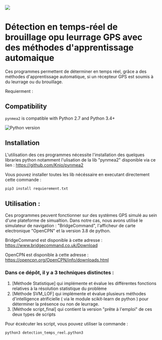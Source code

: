 <img src="https%3A%2F%2Fwww.youtube.com%2Fwatch%3Fv%3D4iNThvr8nvM&psig=AOvVaw31AbKxYRXkPld9ipgjJhZ_&ust=1605198768868000&source=images&cd=vfe&ved=2ahUKEwik28jE9frsAhVuAWMBHUHFBWwQjRx6BAgAEAc"/>

# Détection en temps-réel de brouillage opu leurrage GPS avec des méthodes d'apprentissage automaique 

Ces programmes permettent de déterminer en temps réel, grâce a des méthodes d'apprentissage automatique, si un récepteur GPS est soumis à du leurrage ou du brouillage.

Requierment :

## Compatibility

`pynmea2` is compatible with Python 2.7 and Python 3.4+

![Python version](https://img.shields.io/pypi/pyversions/pynmea2.svg?style=flat)

## Installation 
L'utilisation des ces programmes nécessite l'installation des quelques libraries python
notamment l'ulisation de la lib "pynmea2" disponible via ce lien : https://github.com/Knio/pynmea2

Vous pouvez installer toutes les lib nécéssaire en executant directement cette commande : 

```sh
pip3 install requierement.txt
```

## Utilisation : 

Ces programmes peuvent fonctionner sur des systèmes GPS simulé au sein d'une plateforme de simualtion. 
Dans notre cas, nous avons utilisé le simulateur de navigation : "BridgeCommand", l'afficheur de carte electronique "OpenCPN" et la version 3.8 de python.

BridgeCommand est disponible à cette adresse : https://www.bridgecommand.co.uk/Download

OpenCPN est disponible à cette adresse : https://opencpn.org/OpenCPN/info/downloads.html

### Dans ce dépôt, il y a 3 techniques distinctes : 

1. [Méthode Statistique] qui implémente et évalue les différentes fonctions relatives à la résolution statistique du problème
2. [Méthode SVM_LOF] qui implémente et évalue plusieurs méthodes d'intelligence atrificielle ( via le module scikit-learn de python ) pour déterminer la présence ou non de leurrage.
3. [Méthode script_final] qui contient la version "prête à l'emploi" de ces deux types de scripts

Pour écxécuter les script, vous pouvez utiliser la commande : 

```sh
python3 detection_temps_reel.python3
```
